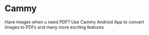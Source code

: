 # Cammy
Have images when u need PDF? Use Cammy Android App to convert Images to PDFs and many more exciting features
